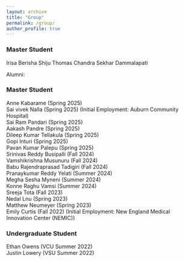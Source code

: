 ```yaml
---
layout: archive
title: "Group"
permalink: /group/
author_profile: true
---
```


<h3>Master Student</h3>

Irisa Berisha
Shiju Thomas
Chandra Sekhar Dammalapati

Alumni:

<h3>Master Student</h3>

Anne Kabarame (Spring 2025) <br>
Sai vivek Nalla (Spring 2025) (Initial Employment: Auburn Community Hospital) <br>
Sai Ram Pandari (Spring 2025) <br>
Aakash Pandre (Spring 2025) <br>
Dileep Kumar Tellakula (Spring 2025) <br>
Gopi Inturi (Spring 2025) <br>
Pavan Kumar Palepu (Spring 2025) <br>
Srinivas Reddy Busipalli (Fall 2024) <br> 
Vamshikrishna Musunuru (Fall 2024) <br> 
Babu Rajendraprasad Tadigiri (Fall 2024) <br>
Pranaykumar Reddy Yelati (Summer 2024) <br>
Megha Sesha Myneni (Summer 2024) <br>
Konne Raghu Vamsi (Summer 2024) <br>
Sreeja Tota (Fall 2023) <br>
Nedal Lnu (Spring 2023) <br>
Matthew Neumeyer (Spring 2023) <br>
Emily Curtis (Fall 2022) (Initial Employment: New England Medical Innovation Center (NEMIC))

<h3>Undergraduate Student</h3>
Ethan Owens (VCU Summer 2022) <br>
Justin Lowery (VSU Summer 2022)





